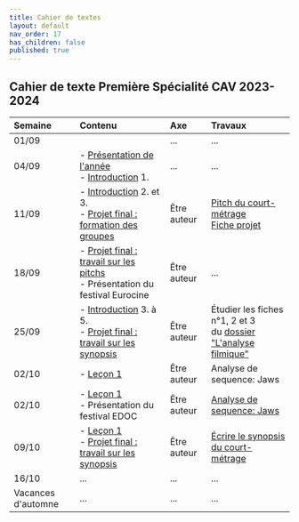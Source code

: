 ```yaml
---
title: Cahier de textes
layout: default
nav_order: 17
has_children: false
published: true
---
```

## Cahier de texte Première Spécialité CAV 2023-2024

| Semaine     | Contenu     |  Axe | Travaux |
| :------------------- | :-------------- | :-------- | :-------- |
| 01/09  |  | ...     | ...     |
| 04/09   | - [Présentation de l'année](../../docs/Présentation) <br> - [Introduction](../../docs/introduction/0-intro.html) 1.    | ...     | ...     |
| 11/09   | - [Introduction](../../docs/introduction/0-intro.html) 2. et 3.  <br> - [Projet final : formation des groupes](../../docs/projet/1-pitch.html) | Être auteur  | [Pitch du court-métrage](../../docs/Travaux/2-1-projet-pitch.html) <br> [Fiche projet](../../docs/Travaux/2-2-projet-prepa.html)     |
| 18/09   | - [Projet final : travail sur les pitchs](../../docs/projet/1-pitch.html) <br> - Présentation du festival Eurocine   | Être auteur     | ...     |
| 25/09   | - [Introduction](../../docs/introduction/0-intro.html) 3. à 5. <br> - [Projet final : travail sur les synopsis](../../docs/projet/2-0-synopsis.html)     | Être auteur     | Étudier les fiches n°1, 2 et 3 <br> du [dossier "L'analyse filmique"](../../docs/Leçon%201/L1-1-0.html)     |
| 02/10   | - [Leçon 1](../../docs/Leçon%201/L1-0.html) <br>    | Être auteur     | Analyse de sequence: Jaws  |
| 02/10   | - [Leçon 1](../../docs/Leçon%201/L1-0.html) <br> - Présentation du festival EDOC   | Être auteur     | [Analyse de sequence: Jaws](../../docs/Travaux/6-0.html) |
| 09/10   | - [Leçon 1](../../docs/Leçon%201/L1-0.html) <br> - [Projet final : travail sur les synopsis](../../docs/projet/2-0-synopsis.html)      | Être auteur      | [Écrire le synopsis du court-métrage](../../docs/Travaux/2-3-projet-synopsis.html)     |
| 16/10   | ...     | ...     | ...     |
| Vacances d'automne | ...  | ...  | ...     |